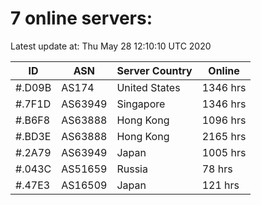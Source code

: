 # 7 online servers:

Latest update at: Thu May 28 12:10:10 UTC 2020

| ID | ASN | Server Country | Online |
| -- | --- | -------------- | ------ |
| #.D09B | AS174 | United States | 1346 hrs |
| #.7F1D | AS63949 | Singapore | 1346 hrs |
| #.B6F8 | AS63888 | Hong Kong | 1096 hrs |
| #.BD3E | AS63888 | Hong Kong | 2165 hrs |
| #.2A79 | AS63949 | Japan | 1005 hrs |
| #.043C | AS51659 | Russia | 78 hrs |
| #.47E3 | AS16509 | Japan | 121 hrs |

